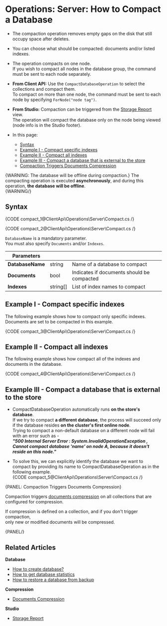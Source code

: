 # Operations: Server: How to Compact a Database

* The compaction operation removes empty gaps on the disk that still occupy space after deletes.

* You can choose what should be compacted: documents and/or listed indexes.  

* The operation compacts on one node.  
  If you wish to compact all nodes in the database group, the command must be sent to each node separately.  

* **From Client API:**
  Use the `CompactDatabaseOperation` to select the collections and compact them.  
  To compact on more than one node, the command must be sent to each node by specifying `ForNode("node tag")`. 

* **From Studio:**
  Compaction can be triggered from the [Storage Report](../../../studio/database/settings/documents-compression#database-storage-report) view.  
  The operation will compact the database only on the node being viewed (node info is in the Studio footer).  



* In this page:
   * [Syntax](../../../client-api/operations/server-wide/compact-database#syntax)
   * [Example I - Compact specific indexes](../../../client-api/operations/server-wide/compact-database#example-i---compact-specific-indexes)
   * [Example II - Compact all indexes](../../../client-api/operations/server-wide/compact-database#example-ii---compact-all-indexes)
   * [Example III - Compact a database that is external to the store](../../../client-api/operations/server-wide/compact-database#example-iii)
   * [Compaction Triggers Documents Compression](../../../client-api/operations/server-wide/compact-database#compaction-triggers-documents-compression)

{WARNING: The database will be offline during compaction.}
The compacting operation is executed **asynchronously**, 
and during this operation, **the database will be offline**.  
{WARNING/}

## Syntax

{CODE compact_1@ClientApi\Operations\Server\Compact.cs /}

{CODE compact_2@ClientApi\Operations\Server\Compact.cs /}

`DatabaseName` is a mandatory parameter.  
You must also specify `Documents` and/or `Indexes`.

| Parameters | | |
| ------------- | ------------- | ----- |
| **DatabaseName** | string | Name of a database to compact |
| **Documents** | bool | Indicates if documents should be compacted |
| **Indexes** | string[] | List of index names to compact |

## Example I - Compact specific indexes

The following example shows how to compact only specific indexes.
Documents are set to be compacted in this example.

{CODE compact_3@ClientApi\Operations\Server\Compact.cs /}


## Example II - Compact all indexes

The following example shows how compact all of the indexes and documents in the database. 

{CODE compact_4@ClientApi\Operations\Server\Compact.cs /}


## Example III - Compact a database that is external to the store

* CompactDatabaseOperation automatically runs **on the store's database**.  
  If we try to compact **a different database**, the process will succeed only if the database 
  resides **on the cluster's first online node**.  
  Trying to compact a non-default database on a different node will fail with an error such as -  
  **_"500 Internal Server Error : 
  System.InvalidOperationException , 
  Cannot compact database 'name' on node A, because it doesn't reside on this node."_**  
  
* To solve this, we can explicitly identify the database we want to compact by providing 
  its name to CompactDatabaseOperation as in the following example.  
  {CODE compact_5@ClientApi\Operations\Server\Compact.cs /}

{PANEL: Compaction Triggers Documents Compression}

Compaction triggers [documents compression](../../../server/storage/documents-compression) 
on all collections that are configured for compression.  

If compression is defined on a collection, and if you don't trigger compaction,  
only new or modified documents will be compressed.


{PANEL/}

## Related Articles

**Database**

- [How to create database?](../../../client-api/operations/server-wide/create-database) 
- [How to get database statistics](../../../client-api/operations/maintenance/get-statistics)
- [How to restore a database from backup](../../../client-api/operations/server-wide/restore-backup)

**Compression**

- [Documents Compression](../../../server/storage/documents-compression)

**Studio**

- [Storage Report](../../../studio/database/settings/documents-compression#database-storage-report)
